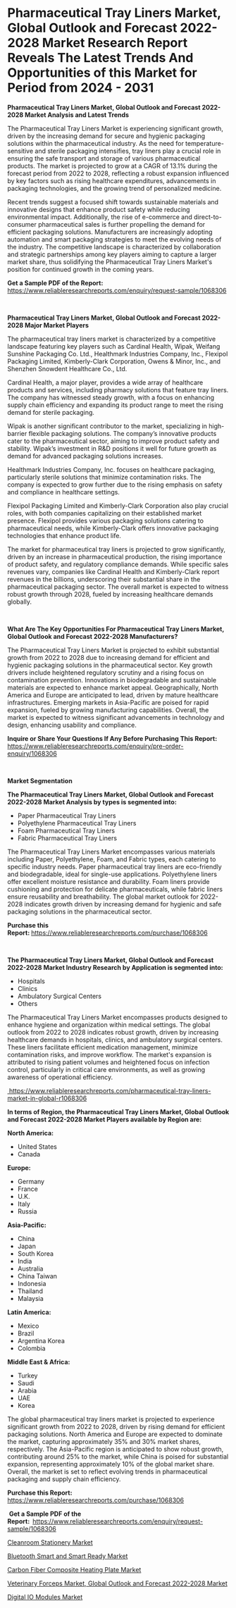 <p><h1>Pharmaceutical Tray Liners Market, Global Outlook and Forecast 2022-2028 Market Research Report Reveals The Latest Trends And Opportunities of this Market for Period from 2024 - 2031</h1></p><p><strong>Pharmaceutical Tray Liners Market, Global Outlook and Forecast 2022-2028 Market Analysis and Latest Trends</strong></p>
<p><p>The Pharmaceutical Tray Liners Market is experiencing significant growth, driven by the increasing demand for secure and hygienic packaging solutions within the pharmaceutical industry. As the need for temperature-sensitive and sterile packaging intensifies, tray liners play a crucial role in ensuring the safe transport and storage of various pharmaceutical products. The market is projected to grow at a CAGR of 13.1% during the forecast period from 2022 to 2028, reflecting a robust expansion influenced by key factors such as rising healthcare expenditures, advancements in packaging technologies, and the growing trend of personalized medicine.</p><p>Recent trends suggest a focused shift towards sustainable materials and innovative designs that enhance product safety while reducing environmental impact. Additionally, the rise of e-commerce and direct-to-consumer pharmaceutical sales is further propelling the demand for efficient packaging solutions. Manufacturers are increasingly adopting automation and smart packaging strategies to meet the evolving needs of the industry. The competitive landscape is characterized by collaboration and strategic partnerships among key players aiming to capture a larger market share, thus solidifying the Pharmaceutical Tray Liners Market's position for continued growth in the coming years.</p></p>
<p><strong>Get a Sample PDF of the Report:&nbsp;</strong> <a href="https://www.reliableresearchreports.com/enquiry/request-sample/1068306">https://www.reliableresearchreports.com/enquiry/request-sample/1068306</a></p>
<p>&nbsp;</p>
<p><strong>Pharmaceutical Tray Liners Market, Global Outlook and Forecast 2022-2028 Major Market Players</strong></p>
<p><p>The pharmaceutical tray liners market is characterized by a competitive landscape featuring key players such as Cardinal Health, Wipak, Weifang Sunshine Packaging Co. Ltd., Healthmark Industries Company, Inc., Flexipol Packaging Limited, Kimberly-Clark Corporation, Owens & Minor, Inc., and Shenzhen Snowdent Healthcare Co., Ltd. </p><p>Cardinal Health, a major player, provides a wide array of healthcare products and services, including pharmacy solutions that feature tray liners. The company has witnessed steady growth, with a focus on enhancing supply chain efficiency and expanding its product range to meet the rising demand for sterile packaging. </p><p>Wipak is another significant contributor to the market, specializing in high-barrier flexible packaging solutions. The company’s innovative products cater to the pharmaceutical sector, aiming to improve product safety and stability. Wipak’s investment in R&D positions it well for future growth as demand for advanced packaging solutions increases.</p><p>Healthmark Industries Company, Inc. focuses on healthcare packaging, particularly sterile solutions that minimize contamination risks. The company is expected to grow further due to the rising emphasis on safety and compliance in healthcare settings.</p><p>Flexipol Packaging Limited and Kimberly-Clark Corporation also play crucial roles, with both companies capitalizing on their established market presence. Flexipol provides various packaging solutions catering to pharmaceutical needs, while Kimberly-Clark offers innovative packaging technologies that enhance product life.</p><p>The market for pharmaceutical tray liners is projected to grow significantly, driven by an increase in pharmaceutical production, the rising importance of product safety, and regulatory compliance demands. While specific sales revenues vary, companies like Cardinal Health and Kimberly-Clark report revenues in the billions, underscoring their substantial share in the pharmaceutical packaging sector. The overall market is expected to witness robust growth through 2028, fueled by increasing healthcare demands globally.</p></p>
<p>&nbsp;</p>
<p><strong>What Are The Key Opportunities For Pharmaceutical Tray Liners Market, Global Outlook and Forecast 2022-2028 Manufacturers?</strong></p>
<p><p>The Pharmaceutical Tray Liners Market is projected to exhibit substantial growth from 2022 to 2028 due to increasing demand for efficient and hygienic packaging solutions in the pharmaceutical sector. Key growth drivers include heightened regulatory scrutiny and a rising focus on contamination prevention. Innovations in biodegradable and sustainable materials are expected to enhance market appeal. Geographically, North America and Europe are anticipated to lead, driven by mature healthcare infrastructures. Emerging markets in Asia-Pacific are poised for rapid expansion, fueled by growing manufacturing capabilities. Overall, the market is expected to witness significant advancements in technology and design, enhancing usability and compliance.</p></p>
<p><strong>Inquire or Share Your Questions If Any Before Purchasing This Report:</strong> <a href="https://www.reliableresearchreports.com/enquiry/pre-order-enquiry/1068306">https://www.reliableresearchreports.com/enquiry/pre-order-enquiry/1068306</a></p>
<p>&nbsp;</p>
<p><strong>Market Segmentation</strong></p>
<p><strong>The Pharmaceutical Tray Liners Market, Global Outlook and Forecast 2022-2028 Market Analysis by types is segmented into:</strong></p>
<p><ul><li>Paper Pharmaceutical Tray Liners</li><li>Polyethylene Pharmaceutical Tray Liners</li><li>Foam Pharmaceutical Tray Liners</li><li>Fabric Pharmaceutical Tray Liners</li></ul></p>
<p><p>The Pharmaceutical Tray Liners Market encompasses various materials including Paper, Polyethylene, Foam, and Fabric types, each catering to specific industry needs. Paper pharmaceutical tray liners are eco-friendly and biodegradable, ideal for single-use applications. Polyethylene liners offer excellent moisture resistance and durability. Foam liners provide cushioning and protection for delicate pharmaceuticals, while fabric liners ensure reusability and breathability. The global market outlook for 2022-2028 indicates growth driven by increasing demand for hygienic and safe packaging solutions in the pharmaceutical sector.</p></p>
<p><strong>Purchase this Report:&nbsp;</strong><a href="https://www.reliableresearchreports.com/purchase/1068306">https://www.reliableresearchreports.com/purchase/1068306</a></p>
<p>&nbsp;</p>
<p><strong>The Pharmaceutical Tray Liners Market, Global Outlook and Forecast 2022-2028 Market Industry Research by Application is segmented into:</strong></p>
<p><ul><li>Hospitals</li><li>Clinics</li><li>Ambulatory Surgical Centers</li><li>Others</li></ul></p>
<p><p>The Pharmaceutical Tray Liners Market encompasses products designed to enhance hygiene and organization within medical settings. The global outlook from 2022 to 2028 indicates robust growth, driven by increasing healthcare demands in hospitals, clinics, and ambulatory surgical centers. These liners facilitate efficient medication management, minimize contamination risks, and improve workflow. The market's expansion is attributed to rising patient volumes and heightened focus on infection control, particularly in critical care environments, as well as growing awareness of operational efficiency.</p></p>
<p><a href="https://www.reliableresearchreports.com/pharmaceutical-tray-liners-market-in-global-r1068306">&nbsp;https://www.reliableresearchreports.com/pharmaceutical-tray-liners-market-in-global-r1068306</a></p>
<p><strong>In terms of Region, the Pharmaceutical Tray Liners Market, Global Outlook and Forecast 2022-2028 Market Players available by Region are:</strong></p>
<p>
    <p> <strong> North America: </strong>
        <ul>
            <li>United States</li>
            <li>Canada</li>
        </ul>
        </p> 
    <p> <strong> Europe: </strong>
        <ul>
            <li>Germany</li>
            <li>France</li>
            <li>U.K.</li>
            <li>Italy</li>
            <li>Russia</li>
        </ul>
        </p> 
    <p> <strong> Asia-Pacific: </strong>
        <ul>
            <li>China</li>
            <li>Japan</li>
            <li>South Korea</li>
            <li>India</li>
            <li>Australia</li>
            <li>China Taiwan</li>
            <li>Indonesia</li>
            <li>Thailand</li>
            <li>Malaysia</li>
        </ul>
        </p> 
    <p> <strong> Latin America: </strong>
        <ul>
            <li>Mexico</li>
            <li>Brazil</li>
            <li>Argentina Korea</li>
            <li>Colombia</li>
        </ul>
        </p> 
    <p> <strong> Middle East & Africa: </strong>
        <ul>
            <li>Turkey</li>
            <li>Saudi</li>
            <li>Arabia</li>
            <li>UAE</li>
            <li>Korea</li>
        </ul>
    </p>
    </p>
<p><p>The global pharmaceutical tray liners market is projected to experience significant growth from 2022 to 2028, driven by rising demand for efficient packaging solutions. North America and Europe are expected to dominate the market, capturing approximately 35% and 30% market shares, respectively. The Asia-Pacific region is anticipated to show robust growth, contributing around 25% to the market, while China is poised for substantial expansion, representing approximately 10% of the global market share. Overall, the market is set to reflect evolving trends in pharmaceutical packaging and supply chain efficiency.</p></p>
<p><strong>Purchase this Report: </strong><a href="https://www.reliableresearchreports.com/purchase/1068306">https://www.reliableresearchreports.com/purchase/1068306</a></p>
<p>&nbsp;<strong>Get a Sample PDF of the Report:&nbsp;&nbsp;</strong><a href="https://www.reliableresearchreports.com/enquiry/request-sample/1068306">https://www.reliableresearchreports.com/enquiry/request-sample/1068306</a></p>
<p><strong></strong></p>
<p><p><a href="https://medium.com/@nettieboyle39/cleanroom-stationery-market-forecasts-market-trends-and-impact-analysis-2024-2031-fdf885b4386f">Cleanroom Stationery Market</a></p><p><a href="https://www.linkedin.com/pulse/bluetooth-smart-ready-market-size-share-analysis-growth-6c4de?trackingId=9Z83yiBsR6m8StvKz%2Fgouw%3D%3D">Bluetooth Smart and Smart Ready Market</a></p><p><a href="https://issuu.com/reportprime-2/docs/carbon-fiber-composite-heating-plat_e651ed6ae77d26">Carbon Fiber Composite Heating Plate Market</a></p><p><a href="https://github.com/yazulaeha/Market-Research-Report-List-2/blob/main/veterinary-forceps-market-global-outlook-and-forecast-2022-2028-market.md">Veterinary Forceps Market, Global Outlook and Forecast 2022-2028 Market</a></p><p><a href="https://medium.com/@estellaemmerich/deep-dive-into-the-digital-io-modules-market-itstrends-market-segmentation-and-competitive-494f61a730bc">Digital IO Modules Market</a></p></p>